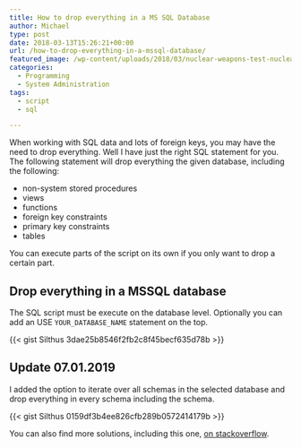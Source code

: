 ```yaml
---
title: How to drop everything in a MS SQL Database
author: Michael
type: post
date: 2018-03-13T15:26:21+00:00
url: /how-to-drop-everything-in-a-mssql-database/
featured_image: /wp-content/uploads/2018/03/nuclear-weapons-test-nuclear-weapon-weapons-test-explosion-73909.jpeg
categories:
  - Programming
  - System Administration
tags:
  - script
  - sql

---
```

When working with SQL data and lots of foreign keys, you may have the need to drop everything. Well I have just the right SQL statement for you. The following statement will drop everything the given database, including the following:

- non-system stored procedures
- views
- functions
- foreign key constraints
- primary key constraints
- tables

You can execute parts of the script on its own if you only want to drop a certain part.

## Drop everything in a MSSQL database

The SQL script must be execute on the database level. Optionally you can add an USE `YOUR_DATABASE_NAME` statement on the top.

{{< gist Silthus 3dae25b8546f2fb2c8f45becf635d78b >}}

## Update 07.01.2019

I added the option to iterate over all schemas in the selected database and drop everything in every schema including the schema.

{{< gist Silthus 0159df3b4ee826cfb289b0572414179b >}}

You can also find more solutions, including this one, [on stackoverflow][1].

 [1]: https://stackoverflow.com/questions/27606518/how-to-drop-all-tables-from-a-database-with-one-sql-query/49259751#49259751